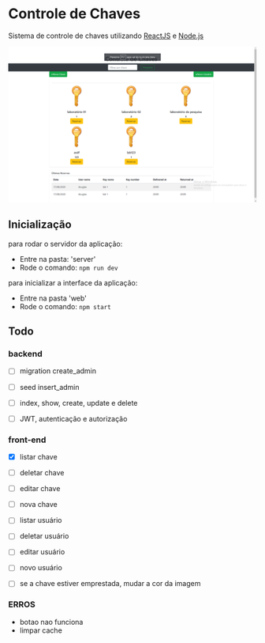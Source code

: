 # Controle de Chaves
Sistema de controle de chaves utilizando <a href='https://pt-br.reactjs.org/'>ReactJS</a> e <a href='https://www.nodejs.org/'>Node.js</a>

![Alt text](home.png?raw=true "Optional Title")

## Inicialização
para rodar o servidor da aplicação:
<ul>  
  <li>Entre na pasta: 'server'</li>
  <li>Rode o comando: <code>npm run dev</code></li> 
</ul>

para inicializar a interface da aplicação:
<ul>
  <li>Entre na pasta 'web'</li>
  <li>Rode o comando: <code>npm start</code></li>
</ul>

## Todo
### backend    
- [ ] migration create_admin
- [ ] seed insert_admin
- [ ] index, show, create, update e delete
- [ ] JWT, autenticação e autorização

  
     
### front-end

- [x] listar chave  
- [ ] deletar chave
- [ ] editar chave
- [ ] nova chave

- [ ] listar usuário
- [ ] deletar usuário
- [ ] editar usuário
- [ ] novo usuário

- [ ] se a chave estiver emprestada, mudar a cor da imagem



### ERROS
  - botao nao funciona
  - limpar cache

